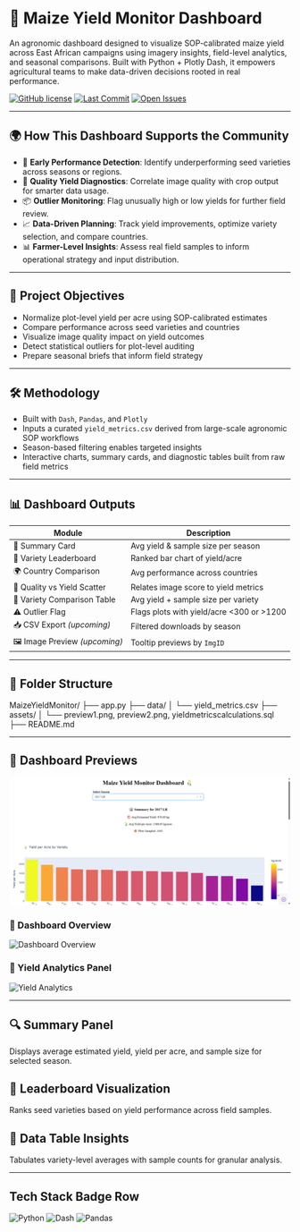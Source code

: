 # 🌽 Maize Yield Monitor Dashboard

An agronomic dashboard designed to visualize SOP-calibrated maize yield across East African campaigns using imagery insights, field-level analytics, and seasonal comparisons. Built with Python + Plotly Dash, it empowers agricultural teams to make data-driven decisions rooted in real performance.

[![GitHub license](https://img.shields.io/github/license/Ocholar/AgroImageryTimeline)](https://github.com/Ocholar/AgroImageryTimeline/blob/main/LICENSE)
[![Last Commit](https://img.shields.io/github/last-commit/Ocholar/AgroImageryTimeline)](https://github.com/Ocholar/AgroImageryTimeline/commits/main)
[![Open Issues](https://img.shields.io/github/issues/Ocholar/AgroImageryTimeline)](https://github.com/Ocholar/AgroImageryTimeline/issues)

---

## 🌍 How This Dashboard Supports the Community

- 🔎 **Early Performance Detection**: Identify underperforming seed varieties across seasons or regions.
- 🧪 **Quality Yield Diagnostics**: Correlate image quality with crop output for smarter data usage.
- 📦 **Outlier Monitoring**: Flag unusually high or low yields for further field review.
- 📈 **Data-Driven Planning**: Track yield improvements, optimize variety selection, and compare countries.
- 📊 **Farmer-Level Insights**: Assess real field samples to inform operational strategy and input distribution.

---

## 🎯 Project Objectives

- Normalize plot-level yield per acre using SOP-calibrated estimates  
- Compare performance across seed varieties and countries  
- Visualize image quality impact on yield outcomes  
- Detect statistical outliers for plot-level auditing  
- Prepare seasonal briefs that inform field strategy

---

## 🛠️ Methodology

- Built with `Dash`, `Pandas`, and `Plotly`
- Inputs a curated `yield_metrics.csv` derived from large-scale agronomic SOP workflows
- Season-based filtering enables targeted insights
- Interactive charts, summary cards, and diagnostic tables built from raw field metrics

---

## 📊 Dashboard Outputs

| Module                        | Description                                |
|------------------------------|--------------------------------------------|
| 🔎 Summary Card              | Avg yield & sample size per season         |
| 🌱 Variety Leaderboard       | Ranked bar chart of yield/acre             |
| 🌍 Country Comparison        | Avg performance across countries           |
| 🎯 Quality vs Yield Scatter | Relates image score to yield metrics       |
| 🧮 Variety Comparison Table  | Avg yield + sample size per variety        |
| ⚠️ Outlier Flag              | Flags plots with yield/acre <300 or >1200  |
| 📥 CSV Export *(upcoming)*   | Filtered downloads by season               |
| 🖼️ Image Preview *(upcoming)*| Tooltip previews by `ImgID`                |

---

## 📁 Folder Structure

MaizeYieldMonitor/
├── app.py
├── data/
│   └── yield_metrics.csv
├── assets/
│   └── preview1.png, preview2.png, yieldmetricscalculations.sql
├── README.md

---
## 📸 Dashboard Previews

![Dashboard Preview](MaizeYieldMonitor/assets/preview.png)

### 🎯 Dashboard Overview
![Dashboard Overview](assets/preview1.png)

### 🌾 Yield Analytics Panel
![Yield Analytics](assets/preview2.png)

---

## 🔍 Summary Panel
Displays average estimated yield, yield per acre, and sample size for selected season.

## 🌱 Leaderboard Visualization
Ranks seed varieties based on yield performance across field samples.

## 🧮 Data Table Insights
Tabulates variety-level averages with sample counts for granular analysis.

---

## Tech Stack Badge Row

![Python](https://img.shields.io/badge/Python-3.10-blue.svg)
![Dash](https://img.shields.io/badge/Dash-Plotly-orange.svg)
![Pandas](https://img.shields.io/badge/Pandas-DataFrame-success.svg)


